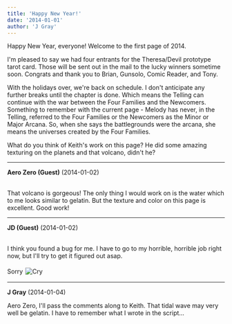 ```yaml
---
title: 'Happy New Year!'
date: '2014-01-01'
author: 'J Gray'
---
```


<p>Happy New Year, everyone! Welcome to the first page of 2014.</p><p>I'm pleased to say we had four entrants for the Theresa/Devil prototype tarot card. Those will be sent out in the mail to the lucky winners sometime soon. Congrats and thank you to Brian, Gunsolo, Comic Reader, and Tony. </p><p>With the holidays over, we're back on schedule. I don't anticipate any further breaks until the chapter is done. Which means the Telling can continue with the war between the Four Families and the Newcomers. Something to remember with the current page - Melody has never, in the Telling, referred to the Four Families or the Newcomers as the Minor or Major Arcana. So, when she says the battlegrounds were the arcana, she means the universes created by the Four Families.</p><p>What do you think of Keith's work on this page? He did some amazing texturing on the planets and that volcano, didn't he?</p>

---
**Aero Zero (Guest)** (2014-01-02)

<br> That volcano is gorgeous! The only thing I would work on is the water which to me looks similar to gelatin. But the texture and color on this page is excellent. Good work!<br>

---
**JD (Guest)** (2014-01-02)

<br> I think you found a bug for me. I have to go to my horrible, horrible job right now, but I'll try to get it figured out asap.<br><br>Sorry <img alt=" Cry " src=" //smilies/sad5.gif " border="0" hspace="2" vspace="2"><br>

---
**J Gray** (2014-01-04)

Aero Zero, I'll pass the comments along to Keith. That tidal wave may very well be gelatin. I have to remember what I wrote in the script...<br><br>

